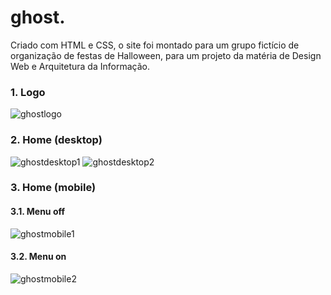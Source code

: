 <h1>ghost.</h1>
<p>Criado com HTML e CSS, o site foi montado para um grupo fictício de organização de festas de Halloween, para um projeto da matéria de Design Web e Arquitetura da Informação.</p>

<h3>1. Logo</h3>

![ghostlogo](https://github.com/cossito/WebDesign/assets/93940003/a73a5e7a-3f19-42f5-b5b7-d2d0b61498dc)

<h3>2. Home (desktop)</h3>

![ghostdesktop1](https://github.com/cossito/WebDesign/assets/93940003/ecc70cf3-1127-4757-adcf-5a0d7788cdae)
![ghostdesktop2](https://github.com/cossito/WebDesign/assets/93940003/3876c7ed-8547-4046-b0ca-57580fb6d5c9)

<h3>3. Home (mobile)</h3>
<h4>3.1. Menu off</h4>

![ghostmobile1](https://github.com/cossito/WebDesign/assets/93940003/d31f5f38-37b4-4420-a710-65387c56f4ed)
<h4>3.2. Menu on</h4>

![ghostmobile2](https://github.com/cossito/WebDesign/assets/93940003/50dfe2d7-1c4e-45f3-89ed-daec76890e93)
